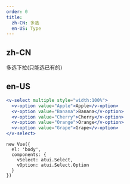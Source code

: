 ```yaml
---
order: 0
title:
  zh-CN: 多选
  en-US: Type
---
```


## zh-CN
多选下拉(只能选已有的)


## en-US


````jsx
<v-select multiple style="width:100%">
  <v-option value="Apple">Apple</v-option>
  <v-option value="Banana">Banana</v-option>
  <v-option value="Cherry">Cherry</v-option>
  <v-option value="Orange">Orange</v-option>
  <v-option value="Grape">Grape</v-option>
</v-select>
````

````vue-script
new Vue({
  el: 'body',
  components: {
    vSelect: atui.Select,
    vOption: atui.Select.Option
  }
})
````
